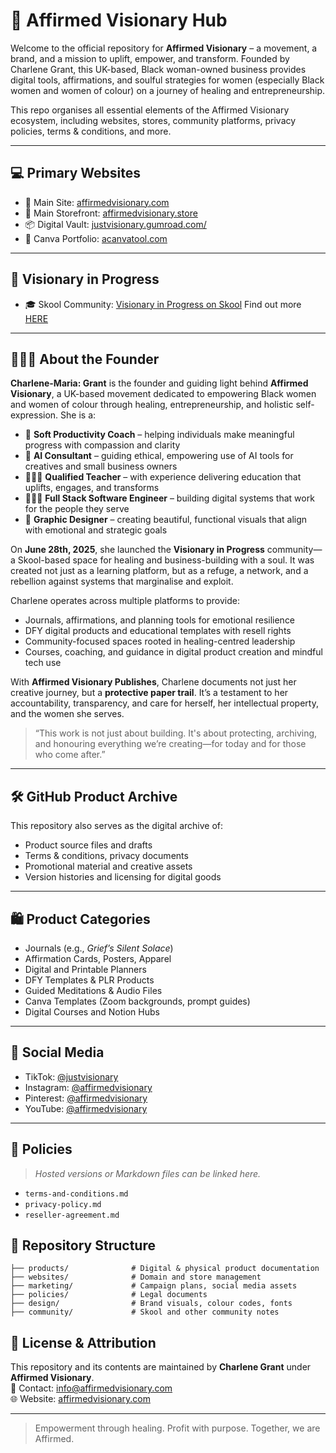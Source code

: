 # 🌟 Affirmed Visionary Hub

Welcome to the official repository for **Affirmed Visionary** – a movement, a brand, and a mission to uplift, empower, and transform. Founded by Charlene Grant, this UK-based, Black woman-owned business provides digital tools, affirmations, and soulful strategies for women (especially Black women and women of colour) on a journey of healing and entrepreneurship.

This repo organises all essential elements of the Affirmed Visionary ecosystem, including websites, stores, community platforms, privacy policies, terms & conditions, and more.

---

## 💻 Primary Websites

- 🔗 Main Site: [affirmedvisionary.com](https://affirmedvisionary.com)
- 🛒 Main Storefront: [affirmedvisionary.store](https://affirmedvisionary.store)
- 📦 Digital Vault: [justvisionary.gumroad.com/](https://justvisionary.gumroad.com/)
- 🔗 Canva Portfolio: [acanvatool.com](https://acanvatool.com)

---

## 🌿 Visionary in Progress

- 🎓 Skool Community: [Visionary in Progress on Skool](https://www.skool.com/digitaldownloadsuccess/about) Find out more [HERE](https://acanvatool.com/vip)

---

## 👩🏾‍💼 About the Founder

**Charlene-Maria: Grant** is the founder and guiding light behind **Affirmed Visionary**, a UK-based movement dedicated to empowering Black women and women of colour through healing, entrepreneurship, and holistic self-expression. She is a:

- 🧠 **Soft Productivity Coach** – helping individuals make meaningful progress with compassion and clarity  
- 🤖 **AI Consultant** – guiding ethical, empowering use of AI tools for creatives and small business owners  
- 👩🏾‍🏫 **Qualified Teacher** – with experience delivering education that uplifts, engages, and transforms  
- 🧑🏾‍💻 **Full Stack Software Engineer** – building digital systems that work for the people they serve  
- 🎨 **Graphic Designer** – creating beautiful, functional visuals that align with emotional and strategic goals

On **June 28th, 2025**, she launched the **Visionary in Progress** community—a Skool-based space for healing and business-building with a soul. It was created not just as a learning platform, but as a refuge, a network, and a rebellion against systems that marginalise and exploit.

Charlene operates across multiple platforms to provide:
- Journals, affirmations, and planning tools for emotional resilience  
- DFY digital products and educational templates with resell rights  
- Community-focused spaces rooted in healing-centred leadership  
- Courses, coaching, and guidance in digital product creation and mindful tech use  

With **Affirmed Visionary Publishes**, Charlene documents not just her creative journey, but a **protective paper trail**. It’s a testament to her accountability, transparency, and care for herself, her intellectual property, and the women she serves.

> “This work is not just about building. It's about protecting, archiving, and honouring everything we’re creating—for today and for those who come after.”

---

## 🛠️ GitHub Product Archive

This repository also serves as the digital archive of:
- Product source files and drafts
- Terms & conditions, privacy documents
- Promotional material and creative assets
- Version histories and licensing for digital goods

---

## 🛍️ Product Categories

- Journals (e.g., _Grief’s Silent Solace_)
- Affirmation Cards, Posters, Apparel
- Digital and Printable Planners
- DFY Templates & PLR Products
- Guided Meditations & Audio Files
- Canva Templates (Zoom backgrounds, prompt guides)
- Digital Courses and Notion Hubs

---

## 📱 Social Media

- TikTok: [@justvisionary](https://www.tiktok.com/@justvisionary)
- Instagram: [@affirmedvisionary](https://www.instagram.com/aiwith.vip)
- Pinterest: [@affirmedvisionary](https://www.pinterest.com/affirmedvisionary)
- YouTube: [@affirmedvisionary](https://www.youtube.com/@affirmedvisionary)

---

## 📑 Policies

> _Hosted versions or Markdown files can be linked here._

- `terms-and-conditions.md`
- `privacy-policy.md`
- `reseller-agreement.md`

## 📂 Repository Structure

```
├── products/              # Digital & physical product documentation  
├── websites/              # Domain and store management  
├── marketing/             # Campaign plans, social media assets  
├── policies/              # Legal documents  
├── design/                # Brand visuals, colour codes, fonts  
├── community/             # Skool and other community notes  
```


## 📝 License & Attribution

This repository and its contents are maintained by **Charlene Grant** under **Affirmed Visionary**.  
📧 Contact: [info@affirmedvisionary.com](mailto:info@affirmedvisionary.com)  
🌐 Website: [affirmedvisionary.com](https://affirmedvisionary.com)

---

> Empowerment through healing. Profit with purpose. Together, we are Affirmed.

